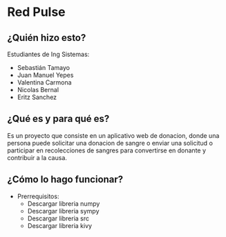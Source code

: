 # Red Pulse

## ¿Quién hizo esto?
Estudiantes de Ing Sistemas:

- Sebastián Tamayo 
- Juan Manuel Yepes
- Valentina Carmona
- Nicolas Bernal
- Eritz Sanchez

## ¿Qué es y para qué es?

Es un proyecto que consiste en un aplicativo web de donacion, donde una persona puede solicitar una donacion de sangre o enviar una solicitud o participar en recolecciones de sangres para convertirse en donante y contribuir a la causa.

## ¿Cómo lo hago funcionar?

- Prerrequisitos: 
    - Descargar libreria numpy
    - Descargar libreria sympy
    - Descargar libreria src
    - Descargar libreria kivy
